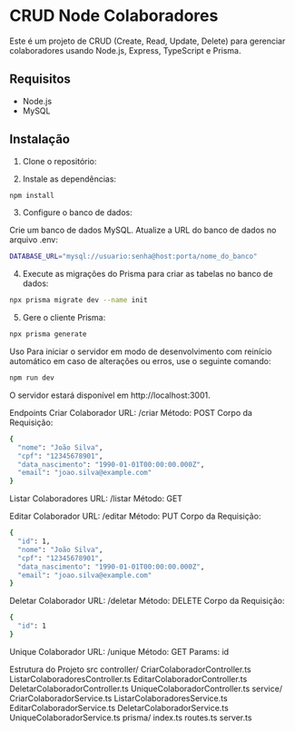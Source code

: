 

# CRUD Node Colaboradores

Este é um projeto de CRUD (Create, Read, Update, Delete) para gerenciar colaboradores usando Node.js, Express, TypeScript e Prisma.

## Requisitos

- Node.js
- MySQL

## Instalação

1. Clone o repositório:

2. Instale as dependências:

```bash
npm install
```

3. Configure o banco de dados:

Crie um banco de dados MySQL.
Atualize a URL do banco de dados no arquivo .env:

```bash
DATABASE_URL="mysql://usuario:senha@host:porta/nome_do_banco"
```
4. Execute as migrações do Prisma para criar as tabelas no banco de dados:

```bash
npx prisma migrate dev --name init
```

5. Gere o cliente Prisma:

```bash
npx prisma generate
```
Uso
Para iniciar o servidor em modo de desenvolvimento com reinício automático em caso de alterações ou erros, use o seguinte comando:

```bash
npm run dev
```

O servidor estará disponível em http://localhost:3001.

Endpoints
Criar Colaborador
URL: /criar
Método: POST
Corpo da Requisição:

```bash
{
  "nome": "João Silva",
  "cpf": "12345678901",
  "data_nascimento": "1990-01-01T00:00:00.000Z",
  "email": "joao.silva@example.com"
}
```
Listar Colaboradores
URL: /listar
Método: GET

Editar Colaborador
URL: /editar
Método: PUT
Corpo da Requisição:
```bash
{
  "id": 1,
  "nome": "João Silva",
  "cpf": "12345678901",
  "data_nascimento": "1990-01-01T00:00:00.000Z",
  "email": "joao.silva@example.com"
}
```
Deletar Colaborador
URL: /deletar
Método: DELETE
Corpo da Requisição:
```bash
{
  "id": 1
}
```
Unique Colaborador
URL: /unique
Método: GET
Params: id

Estrutura do Projeto
src
    controller/
        CriarColaboradorController.ts
        ListarColaboradoresController.ts
        EditarColaboradorController.ts
        DeletarColaboradorController.ts
        UniqueColaboradorController.ts
    service/
        CriarColaboradorService.ts
        ListarColaboradoresService.ts
        EditarColaboradorService.ts
        DeletarColaboradorService.ts
        UniqueColaboradorService.ts
    prisma/
        index.ts
    routes.ts
    server.ts
